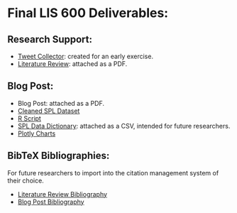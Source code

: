 # Final LIS 600 Deliverables:
## Research Support:
- [Tweet Collector](https://github.com/ChessPiece21/Data-is-Culture/blob/main/final-deliverables/Tweet-Collector.py): created for an early exercise.
- [Literature Review](): attached as a PDF.

## Blog Post:
- Blog Post: attached as a PDF.
- [Cleaned SPL Dataset](https://github.com/ChessPiece21/Data-is-Culture/blob/main/final-deliverables/Checkouts-By-Title-Refined.csv)
- [R Script](https://github.com/ChessPiece21/Data-is-Culture/blob/main/final-deliverables/Blog-Vizzes-Final.r)
- [SPL Data Dictionary](https://github.com/ChessPiece21/Data-is-Culture/blob/main/final-deliverables/SPL-Data-Dictionary.csv): attached as a CSV, intended for future researchers.
- [Plotly Charts](https://chart-studio.plotly.com/~JoeLollo21)

## BibTeX Bibliographies:
For future researchers to import into the citation management system of their choice. 
- [Literature Review Bibliography](https://github.com/ChessPiece21/Data-is-Culture/blob/main/final-deliverables/Lit-Review.bib)
- [Blog Post Bibliography](https://github.com/ChessPiece21/Data-is-Culture/blob/main/final-deliverables/Blog-Post.bib)
